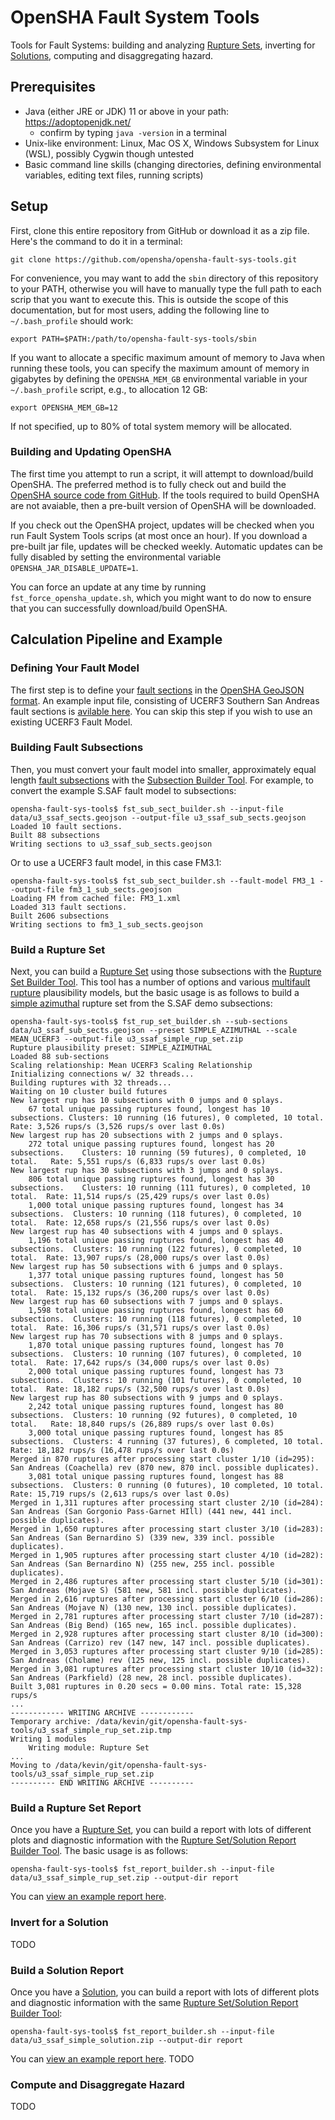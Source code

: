 # OpenSHA Fault System Tools

Tools for Fault Systems: building and analyzing [Rupture Sets](doc/glossary.md#rupture-set), inverting for [Solutions](doc/glossary.md#solution), computing and disaggregating hazard.

## Prerequisites

* Java (either JRE or JDK) 11 or above in your path: https://adoptopenjdk.net/
  * confirm by typing `java -version` in a terminal
* Unix-like environment: Linux, Mac OS X, Windows Subsystem for Linux (WSL), possibly Cygwin though untested
* Basic command line skills (changing directories, defining environmental variables, editing text files, running scripts)

## Setup

First, clone this entire repository from GitHub or download it as a zip file. Here's the command to do it in a terminal:

`git clone https://github.com/opensha/opensha-fault-sys-tools.git`

For convenience, you may want to add the `sbin` directory of this repository to your PATH, otherwise you will have to manually type the full path to each scrip that you want to execute this. This is outside the scope of this documentation, but for most users, adding the following line to `~/.bash_profile` should work:

```
export PATH=$PATH:/path/to/opensha-fault-sys-tools/sbin
```

If you want to allocate a specific maximum amount of memory to Java when running these tools, you can specify the maximum amount of memory in gigabytes by defining the `OPENSHA_MEM_GB` environmental variable in your `~/.bash_profile` script, e.g., to allocation 12 GB:

```
export OPENSHA_MEM_GB=12
```

If not specified, up to 80% of total system memory will be allocated.

### Building and Updating OpenSHA

The first time you attempt to run a script, it will attempt to download/build OpenSHA. The preferred method is to fully check out and build the [OpenSHA source code from GitHub](https://github.com/opensha/opensha). If the tools required to build OpenSHA are not avaiable, then a pre-built version of OpenSHA will be downloaded.

If you check out the OpenSHA project, updates will be checked when you run Fault System Tools scrips (at most once an hour). If you download a pre-built jar file, updates will be checked weekly. Automatic updates can be fully disabled by setting the environmental variable `OPENSHA_JAR_DISABLE_UPDATE=1`.

You can force an update at any time by running `fst_force_opensha_update.sh`, which you might want to do now to ensure that you can successfully download/build OpenSHA.

## Calculation Pipeline and Example

### Defining Your Fault Model

The first step is to define your [fault sections](doc/glossary.md#fault-section) in the [OpenSHA GeoJSON format](https://opensha.org/Geospatial-File-Formats). An example input file, consisting of UCERF3 Southern San Andreas fault sections is [avilable here](data/u3_ssaf_sects.geojson). You can skip this step if you wish to use an existing UCERF3 Fault Model.

### Building Fault Subsections

Then, you must convert your fault model into smaller, approximately equal length [fault subsections](doc/glossary.md#fault-subsections) with the [Subsection Builder Tool](doc/sub_sect_builder.md). For example, to convert the example S.SAF fault model to subsections:

```
opensha-fault-sys-tools$ fst_sub_sect_builder.sh --input-file data/u3_ssaf_sects.geojson --output-file u3_ssaf_sub_sects.geojson 
Loaded 10 fault sections.
Built 88 subsections
Writing sections to u3_ssaf_sub_sects.geojson
```

Or to use a UCERF3 fault model, in this case FM3.1:

```
opensha-fault-sys-tools$ fst_sub_sect_builder.sh --fault-model FM3_1 --output-file fm3_1_sub_sects.geojson 
Loading FM from cached file: FM3_1.xml
Loaded 313 fault sections.
Built 2606 subsections
Writing sections to fm3_1_sub_sects.geojson
```

### Build a Rupture Set

Next, you can build a [Rupture Set](doc/glossary.md#rupture-set) using those subsections with the [Rupture Set Builder Tool](doc/rup_set_builder.md). This tool has a number of options and various [multifault rupture](doc/glossary.md#multifault-rupture) plausibility models, but the basic usage is as follows to build a [simple azimuthal](doc/rup_set_builder.md#simple-azimuthal) rupture set from the S.SAF demo subsections:

```
opensha-fault-sys-tools$ fst_rup_set_builder.sh --sub-sections data/u3_ssaf_sub_sects.geojson --preset SIMPLE_AZIMUTHAL --scale MEAN_UCERF3 --output-file u3_ssaf_simple_rup_set.zip 
Rupture plausibility preset: SIMPLE_AZIMUTHAL
Loaded 88 sub-sections
Scaling relationship: Mean UCERF3 Scaling Relationship
Initializing connections w/ 32 threads...
Building ruptures with 32 threads...
Waiting on 10 cluster build futures
New largest rup has 10 subsections with 0 jumps and 0 splays.
	67 total unique passing ruptures found, longest has 10 subsections.	Clusters: 10 running (16 futures), 0 completed, 10 total. 	Rate: 3,526 rups/s (3,526 rups/s over last 0.0s)
New largest rup has 20 subsections with 2 jumps and 0 splays.
	272 total unique passing ruptures found, longest has 20 subsections.	Clusters: 10 running (59 futures), 0 completed, 10 total. 	Rate: 5,551 rups/s (6,833 rups/s over last 0.0s)
New largest rup has 30 subsections with 3 jumps and 0 splays.
	806 total unique passing ruptures found, longest has 30 subsections.	Clusters: 10 running (111 futures), 0 completed, 10 total. 	Rate: 11,514 rups/s (25,429 rups/s over last 0.0s)
	1,000 total unique passing ruptures found, longest has 34 subsections.	Clusters: 10 running (118 futures), 0 completed, 10 total. 	Rate: 12,658 rups/s (21,556 rups/s over last 0.0s)
New largest rup has 40 subsections with 4 jumps and 0 splays.
	1,196 total unique passing ruptures found, longest has 40 subsections.	Clusters: 10 running (122 futures), 0 completed, 10 total. 	Rate: 13,907 rups/s (28,000 rups/s over last 0.0s)
New largest rup has 50 subsections with 6 jumps and 0 splays.
	1,377 total unique passing ruptures found, longest has 50 subsections.	Clusters: 10 running (121 futures), 0 completed, 10 total. 	Rate: 15,132 rups/s (36,200 rups/s over last 0.0s)
New largest rup has 60 subsections with 7 jumps and 0 splays.
	1,598 total unique passing ruptures found, longest has 60 subsections.	Clusters: 10 running (118 futures), 0 completed, 10 total. 	Rate: 16,306 rups/s (31,571 rups/s over last 0.0s)
New largest rup has 70 subsections with 8 jumps and 0 splays.
	1,870 total unique passing ruptures found, longest has 70 subsections.	Clusters: 10 running (107 futures), 0 completed, 10 total. 	Rate: 17,642 rups/s (34,000 rups/s over last 0.0s)
	2,000 total unique passing ruptures found, longest has 73 subsections.	Clusters: 10 running (101 futures), 0 completed, 10 total. 	Rate: 18,182 rups/s (32,500 rups/s over last 0.0s)
New largest rup has 80 subsections with 9 jumps and 0 splays.
	2,242 total unique passing ruptures found, longest has 80 subsections.	Clusters: 10 running (92 futures), 0 completed, 10 total. 	Rate: 18,840 rups/s (26,889 rups/s over last 0.0s)
	3,000 total unique passing ruptures found, longest has 85 subsections.	Clusters: 4 running (37 futures), 6 completed, 10 total. 	Rate: 18,182 rups/s (16,478 rups/s over last 0.0s)
Merged in 870 ruptures after processing start cluster 1/10 (id=295): San Andreas (Coachella) rev (870 new, 870 incl. possible duplicates).
	3,081 total unique passing ruptures found, longest has 88 subsections.	Clusters: 0 running (0 futures), 10 completed, 10 total. 	Rate: 15,719 rups/s (2,613 rups/s over last 0.0s)
Merged in 1,311 ruptures after processing start cluster 2/10 (id=284): San Andreas (San Gorgonio Pass-Garnet HIll) (441 new, 441 incl. possible duplicates).
Merged in 1,650 ruptures after processing start cluster 3/10 (id=283): San Andreas (San Bernardino S) (339 new, 339 incl. possible duplicates).
Merged in 1,905 ruptures after processing start cluster 4/10 (id=282): San Andreas (San Bernardino N) (255 new, 255 incl. possible duplicates).
Merged in 2,486 ruptures after processing start cluster 5/10 (id=301): San Andreas (Mojave S) (581 new, 581 incl. possible duplicates).
Merged in 2,616 ruptures after processing start cluster 6/10 (id=286): San Andreas (Mojave N) (130 new, 130 incl. possible duplicates).
Merged in 2,781 ruptures after processing start cluster 7/10 (id=287): San Andreas (Big Bend) (165 new, 165 incl. possible duplicates).
Merged in 2,928 ruptures after processing start cluster 8/10 (id=300): San Andreas (Carrizo) rev (147 new, 147 incl. possible duplicates).
Merged in 3,053 ruptures after processing start cluster 9/10 (id=285): San Andreas (Cholame) rev (125 new, 125 incl. possible duplicates).
Merged in 3,081 ruptures after processing start cluster 10/10 (id=32): San Andreas (Parkfield) (28 new, 28 incl. possible duplicates).
Built 3,081 ruptures in 0.20 secs = 0.00 mins. Total rate: 15,328 rups/s
...
------------ WRITING ARCHIVE ------------
Temporary archive: /data/kevin/git/opensha-fault-sys-tools/u3_ssaf_simple_rup_set.zip.tmp
Writing 1 modules
	Writing module: Rupture Set
...
Moving to /data/kevin/git/opensha-fault-sys-tools/u3_ssaf_simple_rup_set.zip
---------- END WRITING ARCHIVE ----------
```

### Build a Rupture Set Report

Once you have a [Rupture Set](doc/glossary.md#rupture-set), you can build a report with lots of different plots and diagnostic information with the [Rupture Set/Solution Report Builder Tool](doc/report_builder.md). The basic usage is as follows:

```
opensha-fault-sys-tools$ fst_report_builder.sh --input-file data/u3_ssaf_simple_rup_set.zip --output-dir report
```

You can [view an example report here](examples/rup_set_report).

### Invert for a Solution

TODO

### Build a Solution Report

Once you have a [Solution](doc/glossary.md#solution), you can build a report with lots of different plots and diagnostic information with the same [Rupture Set/Solution Report Builder Tool](doc/report_builder.md):

```
opensha-fault-sys-tools$ fst_report_builder.sh --input-file data/u3_ssaf_simple_solution.zip --output-dir report
```

You can [view an example report here](examples/solution_report). TODO

### Compute and Disaggregate Hazard

TODO
